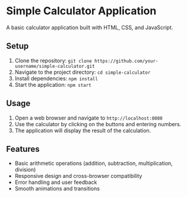 # Simple Calculator Application
A basic calculator application built with HTML, CSS, and JavaScript.

## Setup
1. Clone the repository: `git clone https://github.com/your-username/simple-calculator.git`
2. Navigate to the project directory: `cd simple-calculator`
3. Install dependencies: `npm install`
4. Start the application: `npm start`

## Usage
1. Open a web browser and navigate to `http://localhost:8080`
2. Use the calculator by clicking on the buttons and entering numbers.
3. The application will display the result of the calculation.

## Features
* Basic arithmetic operations (addition, subtraction, multiplication, division)
* Responsive design and cross-browser compatibility
* Error handling and user feedback
* Smooth animations and transitions